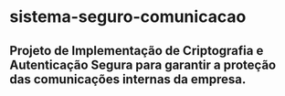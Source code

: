 # sistema-seguro-comunicacao

## Projeto de Implementação de Criptografia e Autenticação Segura para garantir a proteção das comunicações internas da empresa.
